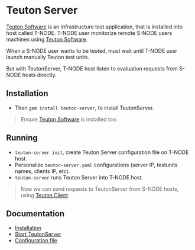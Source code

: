 
# Teuton Server

[Teuton Software](https://github.com/teuton-software/teuton) is an infrastructure test application, that is installed into host called T-NODE. T-NODE user monitorize remote S-NODE users machines using [Teuton Software](https://github.com/teuton-software/teuton).

When a S-NODE user wants to be tested, must wait until T-NODE user launch manually Teuton test units.

But with TeutonServer, T-NODE host listen to evaluation requests from S-NODE hosts directly.

## Installation

* Then `gem install teuton-server`, to install TeutonServer.

> Ensure [Teuton Software](https://github.com/teuton-software/teuton) is installed too.

## Running

* `teuton-server init`, create Teuton Server configuration file on T-NODE host.
* Personalize `teuton-server.yaml` configurations (server IP, testunits names, clients IP, etc).
* `teuton-server` runs Teuton Server into T-NODE host.

> Now we can send requests to TeutonServer from S-NODE hosts, using [Teuton Client](https://github.com/dvarrui/teuton-client).

## Documentation

* [Installation](docs/installation.md)
* [Start TeutonServer](docs/start.md)
* [Configuration file](docs/configfile.md)
